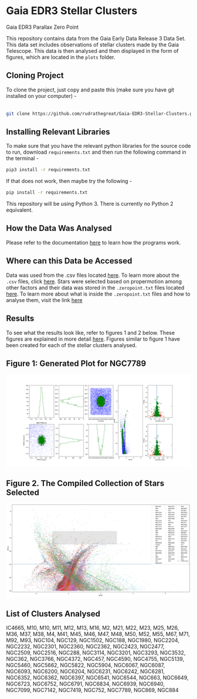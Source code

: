 # Gaia EDR3 Stellar Clusters
Gaia EDR3 Parallax Zero Point

This repository contains data from the Gaia Early Data Release 3 Data Set. This data set includes observations of stellar clusters made by the Gaia Telescope. This data is then analysed and then displayed in the form of figures, which are located in the `plots` folder.

## Cloning Project

To clone the project, just copy and paste this (make sure you have git installed on your computer) - 

```Bash

git clone https://github.com/rudrathegreat/Gaia-EDR3-Stellar-Clusters.git .

```

## Installing Relevant Libraries

To make sure that you have the relevant python libraries for the source code to run, download `requirements.txt` and then run the following command in the terminal - 

```Bash
pip3 install -r requirements.txt
```
If that does not work, then maybe try the following - 

```Bash
pip install -r requirements.txt
```
This repository will be using Python 3. There is currently no Python 2 equivalent.

## How the Data Was Analysed

Please refer to the documentation [here](https://github.com/rudrathegreat/Gaia-EDR3-Stellar-Clusters/blob/main/src/docs.md) to learn how the programs work.

## Where can this Data be Accessed

Data was used from the .csv files located [here](https://github.com/rudrathegreat/Gaia-EDR3-Stellar-Clusters/tree/main/cluster_data). To learn more about the `.csv` files, click [here](https://github.com/rudrathegreat/Gaia-EDR3-Stellar-Clusters/blob/main/cluster_data/docs.md). Stars were selected based on propermotion among other factors and their data was stored in the `.zeropoint.txt` files located [here](https://github.com/rudrathegreat/Gaia-EDR3-Stellar-Clusters/tree/main/analysis). To learn more about what is inside the `.zeropoint.txt` files and how to analyse them, visit the link [here](https://github.com/rudrathegreat/Gaia-EDR3-Stellar-Clusters/blob/main/analysis/docs.md)

## Results

To see what the results look like, refer to figures 1 and 2 below. These figures are explained in more detail [here](https://github.com/rudrathegreat/Gaia-EDR3-Stellar-Clusters/blob/main/plots/docs.md). Figures similar to figure 1 have been created for each of the stellar clusters analysed.

## Figure 1: Generated Plot for NGC7789
![Generated Plot for NGC7789](https://github.com/rudrathegreat/Gaia-EDR3-Stellar-Clusters/blob/main/plots/NGC7789.png)

## Figure 2. The Compiled Collection of Stars Selected
![The Compiled Collection of Stars Selected](https://github.com/rudrathegreat/Gaia-EDR3-Stellar-Clusters/blob/main/plots/Gaia-EDR3-cluster-sample.png)

## List of Clusters Analysed

IC4665,
M10,
M10,
M11,
M12,
M13,
M16,
M2,
M21,
M22,
M23,
M25,
M26,
M36,
M37,
M38,
M4,
M41,
M45,
M46,
M47,
M48,
M50,
M52,
M55,
M67,
M71,
M92,
M93,
NGC104,
NGC129,
NGC1502,
NGC188,
NGC1980,
NGC2204,
NGC2232,
NGC2301,
NGC2360,
NGC2362,
NGC2423,
NGC2477,
NGC2509,
NGC2516,
NGC288,
NGC3114,
NGC3201,
NGC3293,
NGC3532,
NGC362,
NGC3766,
NGC4372,
NGC457,
NGC4590,
NGC4755,
NGC5139,
NGC5460,
NGC5662,
NGC5822,
NGC5904,
NGC6067,
NGC6087,
NGC6093,
NGC6200,
NGC6204,
NGC6231,
NGC6242,
NGC6281,
NGC6352,
NGC6362,
NGC6397,
NGC6541,
NGC6544,
NGC663,
NGC6649,
NGC6723,
NGC6752,
NGC6791,
NGC6834,
NGC6939,
NGC6940,
NGC7099,
NGC7142,
NGC7419,
NGC752,
NGC7789,
NGC869,
NGC884


